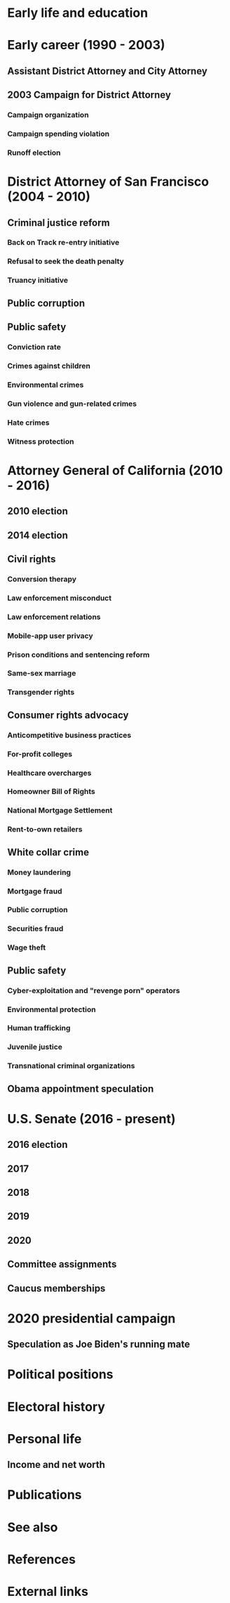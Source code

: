 # 
# Early life and education
# Early career (1990 - 2003)
## Assistant District Attorney and City Attorney
## 2003 Campaign for District Attorney
### Campaign organization
### Campaign spending violation
### Runoff election
# District Attorney of San Francisco (2004 - 2010)
## Criminal justice reform
### Back on Track re-entry initiative
### Refusal to seek the death penalty
### Truancy initiative
## Public corruption
## Public safety
### Conviction rate
### Crimes against children
### Environmental crimes
### Gun violence and gun-related crimes
### Hate crimes
### Witness protection
# Attorney General of California (2010 - 2016)
## 2010 election
## 2014 election
## Civil rights
### Conversion therapy
### Law enforcement misconduct
### Law enforcement relations
### Mobile-app user privacy
### Prison conditions and sentencing reform
### Same-sex marriage
### Transgender rights
## Consumer rights advocacy
### Anticompetitive business practices
### For-profit colleges
### Healthcare overcharges
### Homeowner Bill of Rights
### National Mortgage Settlement
### Rent-to-own retailers
## White collar crime
### Money laundering
### Mortgage fraud
### Public corruption
### Securities fraud
### Wage theft
## Public safety
### Cyber-exploitation and "revenge porn" operators
### Environmental protection
### Human trafficking
### Juvenile justice
### Transnational criminal organizations
## Obama appointment speculation
# U.S. Senate (2016 - present)
## 2016 election
## 2017
## 2018
## 2019
## 2020
## Committee assignments
## Caucus memberships
# 2020 presidential campaign
## Speculation as Joe Biden's running mate
# Political positions
# Electoral history
# Personal life
## Income and net worth
# Publications
# See also
# References
# External links